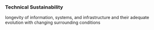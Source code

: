 ### Technical Sustainability
longevity of information, systems, and infrastructure and their adequate evolution with changing surrounding conditions

